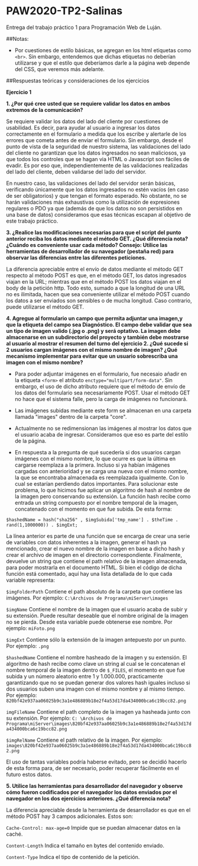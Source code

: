# PAW2020-TP2-Salinas
 Entrega del trabajo práctico 1 para Programación Web de Luján.

##Notas:

- Por cuestiones de estilo básicas, se agregan en los html etiquetas como `<br>`. Sin embargo, entendemos que dichas etiquetas no deberían utilizarse y que el estilo que deberíamos darle a la página web depende del CSS, que veremos más adelante.


##Respuestas teóricas y consideraciones de los ejercicios

**Ejercicio 1**



**1. ¿Por qué cree usted que se requiere validar los datos en ambos extremos de la comunicación?**

Se requiere validar los datos del lado del cliente por cuestiones de usabilidad. Es decir, para ayudar al usuario a ingresar los datos correctamente en el formulario a medida que los escribe y alertarle de los errores que cometa antes de enviar el formulario. Sin embargo, desde el punto de vista de la seguridad de nuestro sistema, las validaciones del lado del cliente no garantizan que los datos ingresados no sean maliciosos, ya que todos los controles que se hagan via HTML o Javascript son fáciles de evadir. Es por eso que, independientemente de las validaciones realizadas del lado del cliente, deben validarse del lado del servidor.

En nuestro caso, las validaciones del lado del servidor serán básicas, verificando únicamente que los datos ingresados no estén vacíos (en caso de ser obligatorios) y que tengan el formato esperado. No obstante, no se harán validaciones más exhaustivas como la utilización de expresiones regulares o PDO ya que (además de que los datos no son persistidos en una base de datos) consideramos que esas técnicas escapan al objetivo de este trabajo práctico.



**3. ¿Realice las modificaciones necesarias para que el script del punto anterior reciba los datos mediante el método GET. ¿Qué diferencia nota? ¿Cuándo es conveniente usar cada método? 
Consejo: Utilice las herramientas de desarrollador de su navegador (pestaña red) para observar las diferencias entre las diferentes peticiones.**

La diferencia apreciable entre el envío de datos mediante el método GET respecto al método POST es que, en el método GET, los datos ingresados viajan en la URL; mientras que en el método POST los datos viajan en el body de la petición http. Todo esto, sumado a que la longitud de una URL no es ilimitada, hacen que sea conveniente utilizar el método POST cuando los datos a ser enviados son sensibles o de mucha longitud. Caso contrario, puede utilizarse el método GET.



**4. Agregue al formulario un campo que permita adjuntar una imagen,y que la etiqueta del campo sea Diagnóstico. El campo debe validar que sea un tipo de imagen valido (.jpg o .png) y será optativo. La imagen debe almacenarse en un subdirectorio del proyecto y también debe mostrarse al usuario al mostrar el resumen del turno del ejercicio 2. ¿Qué sucede si 2 usuarios cargan imágenes con el mismo nombre de imagen? ¿Qué mecanismo implementar para evitar que un usuario sobrescriba una imagen con el mismo nombre?**
 
- Para poder adjuntar imágenes en el formulario, fue necesaio añadir en la etiqueta `<form>` el atributo `enctype="multipart/form-data"`. Sin embargo, el uso de dicho atributo requiere que el método de envío de los datos del formulario sea necesariamente POST. Usar el método GET no hace que el sistema falle, pero la carga de imágenes no funcionará.

- Las imágenes subidas mediante este form se almacenan en una carpeta llamada "images" dentro de la carpeta "core".

- Actualmente no se redimensionan las imágenes al mostrar los datos que el usuario acaba de ingresar. Consideramos que eso es parte del estilo de la página. 

- En respuesta a la pregunta de qué sucedería si dos usuarios cargan imágenes con el mismo nombre, lo que ocurre es que la última en cargarse reemplaza a la primera. Incluso si ya habían imágenes cargadas con anterioridad y se carga una nueva con el mismo nombre, la que se encontraba almacenada es reemplazada igualmente. Con lo cual se estarían perdiendo datos importantes. Para solucionar este problema, lo que hicimos fue aplicar un algoritmo de hash al nombre de la imagen pero conservando su extensión. La función hash recibe como entrada un string compuesto por el nombre temporal de la imagen, concatenado con el momento en que fue subida. De esta forma:

`$hashedName = hash("sha256" , $imgSubida['tmp_name'] . $theTime . rand(1,1000000)) . $imgExt;`

La línea anterior es parte de una función que se encarga de crear una serie de variables con datos inherentes a la imagen, generar el hash ya mencionado, crear el nuevo nombre de la imagen en base a dicho hash y crear el archivo de imagen en el directorio correspondiente. Finalmente, devuelve un string que contiene el path relativo de la imagen almacenada, para poder mostrarla en el documento HTML. Si bien el código de dicha función está comentado, aquí hay una lista detallada de lo que cada variable representa:

`$imgFolderPath` Contiene el path absoluto de la carpeta que contiene las imágenes. 
Por ejemplo: `C:\Archivos de Programa\miServer\images`

`$imgName`		Contiene el nombre de la imagen que el usuario acaba de subir y su extensión. Puede resultar deseable que el nombre original de la imagen no se pierda. Desde esta variable puede obtenerse ese nombre.
Por ejemplo: `miFoto.png`

`$imgExt`		Contiene sólo la extensión de la imagen antepuesto por un punto. 
Por ejemplo: `.png`

`$hashedName`	Contiene el nombre hasheado de la imagen y su extensión. El algoritmo de hash recibe como clave un string al cual se le concatenan el nombre temporal de la imagen dentro de `$_FILES`, el momento en que fue subida y un número aleatorio entre 1 y 1.000.000, practicamente garantizando que no se puedan generar dos valores hash iguales incluso si dos usuarios suben una imagen con el mismo nombre y al mismo tiempo.
Por ejemplo: `820bf42e937aa06025b9c3a1e486889b18e2f4a53d17da434000bca6c19bcc82.png`

`imgFileName`	Contiene el path completo de la imagen ya hasheada junto con su extensión.
Por ejemplo: `C: \Archivos de Programa\miServer\images\820bf42e937aa06025b9c3a1e486889b18e2f4a53d17da434000bca6c19bcc82.png`

`$imgRelName`	Contiene el path relativo de la imagen.
Por ejemplo: `images\820bf42e937aa06025b9c3a1e486889b18e2f4a53d17da434000bca6c19bcc82.png`

El uso de tantas variables podría haberse evitado, pero se decidió hacerlo de esta forma para, de ser necesario, poder recuperar fácilmente en el futuro estos datos.



**5. Utilice las herramientas para desarrollador del navegador y observe cómo fueron codificados por el navegador los datos enviados por el navegador en los dos ejercicios anteriores. ¿Qué diferencia nota?**

La diferencia apreciable desde la herramienta de desarrollador es que en el método POST hay 3 campos adicionales. Estos son:

`Cache-Control: max-age=0`	Impide que se puedan almacenar datos en la caché.

`Content-Length` Indica el tamaño en bytes del contenido enviado.

`Content-Type` Indica el tipo de contenido de la petición.